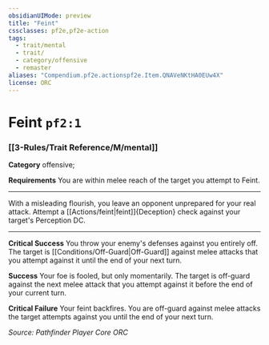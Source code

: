 ```yaml
---
obsidianUIMode: preview
title: "Feint"
cssclasses: pf2e,pf2e-action
tags:
  - trait/mental
  - trait/
  - category/offensive
  - remaster
aliases: "Compendium.pf2e.actionspf2e.Item.QNAVeNKtHA0EUw4X"
license: ORC
---
```

# Feint `pf2:1`

### [[3-Rules/Trait Reference/M/mental]]

**Category** offensive; 




**Requirements** You are within melee reach of the target you attempt to Feint.

* * *

With a misleading flourish, you leave an opponent unprepared for your real attack. Attempt a [[Actions/feint|feint]]{Deception} check against your target's Perception DC.

* * *

**Critical Success** You throw your enemy's defenses against you entirely off. The target is [[Conditions/Off-Guard|Off-Guard]] against melee attacks that you attempt against it until the end of your next turn.

**Success** Your foe is fooled, but only momentarily. The target is off-guard against the next melee attack that you attempt against it before the end of your current turn.

**Critical Failure** Your feint backfires. You are off-guard against melee attacks the target attempts against you until the end of your next turn.

*Source: Pathfinder Player Core*
*ORC*